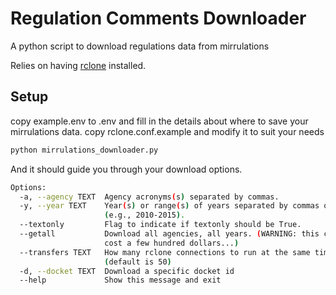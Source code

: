 # Regulation Comments Downloader

A python script to download regulations data from mirrulations

Relies on having [rclone](https://rclone.org/) installed.

## Setup
copy example.env to .env and fill in the details about where to save your mirrulations data.
copy rclone.conf.example and modify it to suit your needs



```bash
python mirrulations_downloader.py
```

And it should guide you through your download options.

```bash
Options:
  -a, --agency TEXT  Agency acronyms(s) separated by commas.
  -y, --year TEXT    Year(s) or range(s) of years separated by commas or dash
                     (e.g., 2010-2015).
  --textonly         Flag to indicate if textonly should be True.
  --getall           Download all agencies, all years. (WARNING: this could
                     cost a few hundred dollars...)
  --transfers TEXT   How many rclone connections to run at the same time
                     (default is 50)
  -d, --docket TEXT  Download a specific docket id
  --help             Show this message and exit
```

